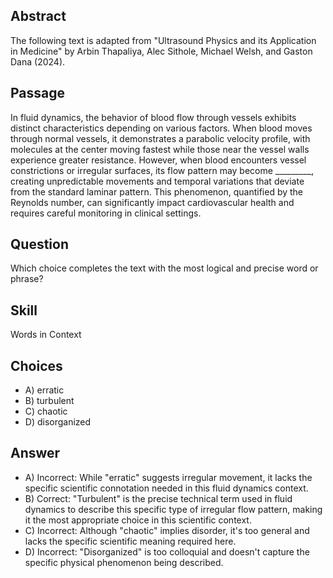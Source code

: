 ## Abstract
The following text is adapted from "Ultrasound Physics and its Application in Medicine" by Arbin Thapaliya, Alec Sithole, Michael Welsh, and Gaston Dana (2024).

## Passage
In fluid dynamics, the behavior of blood flow through vessels exhibits distinct characteristics depending on various factors. When blood moves through normal vessels, it demonstrates a parabolic velocity profile, with molecules at the center moving fastest while those near the vessel walls experience greater resistance. However, when blood encounters vessel constrictions or irregular surfaces, its flow pattern may become _________, creating unpredictable movements and temporal variations that deviate from the standard laminar pattern. This phenomenon, quantified by the Reynolds number, can significantly impact cardiovascular health and requires careful monitoring in clinical settings.

## Question
Which choice completes the text with the most logical and precise word or phrase?

## Skill
Words in Context

## Choices
- A) erratic
- B) turbulent
- C) chaotic
- D) disorganized

## Answer
- A) Incorrect: While "erratic" suggests irregular movement, it lacks the specific scientific connotation needed in this fluid dynamics context.
- B) Correct: "Turbulent" is the precise technical term used in fluid dynamics to describe this specific type of irregular flow pattern, making it the most appropriate choice in this scientific context.
- C) Incorrect: Although "chaotic" implies disorder, it's too general and lacks the specific scientific meaning required here.
- D) Incorrect: "Disorganized" is too colloquial and doesn't capture the specific physical phenomenon being described.